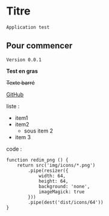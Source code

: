 # Titre
    Application test
    
## Pour commencer

    Version 0.0.1


**Test en gras**

~~Texte barré~~

[GitHub](https://github.com/)

liste :

* item1
* item2
    * sous item 2
* item 3

code :
```
function redim_png () {
    return src('img/icons/*.png')
        .pipe(resizer({
            width: 64,
            height: 64,
            background: 'none',
            imageMagick: true
        }))
        .pipe(dest('dist/icons/64'))
}
```
